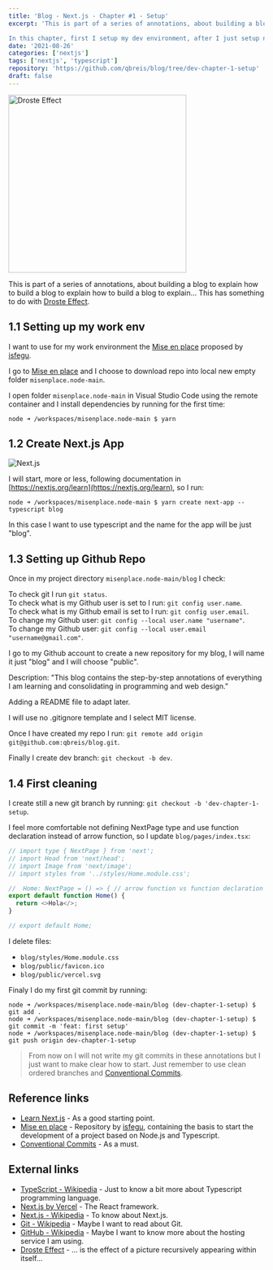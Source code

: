 ```yaml
---
title: 'Blog - Next.js - Chapter #1 - Setup'
excerpt: 'This is part of a series of annotations, about building a blog to explain how to build a blog to explain how to build a blog about...

In this chapter, first I setup my dev environment, after I just setup new Next.js app from scratch using Typescript.'
date: '2021-08-26'
categories: ['nextjs']
tags: ['nextjs', 'typescript']
repository: 'https://github.com/qbreis/blog/tree/dev-chapter-1-setup'
draft: false
---
```


<img src="/images/droste-effect.svg" alt="Droste Effect" style="height: 25em;" />

This is part of a series of annotations, about building a blog to explain how to build a blog to explain how to build a blog to explain... This has something to do with [Droste Effect](https://en.wikipedia.org/wiki/Droste_effect).

## 1.1 Setting up my work env

I want to use for my work environment the [Mise en place](https://github.com/isfegu/misenplace.node) proposed by [isfegu](https://github.com/isfegu).

I go to [Mise en place](https://github.com/isfegu/misenplace.node) and I choose to download repo into local new empty folder `misenplace.node-main`.

I open folder `misenplace.node-main` in Visual Studio Code using the remote container and I install dependencies by running for the first time:

<pre><code class="language-bash contained">node ➜ /workspaces/misenplace.node-main $ yarn</code></pre>

## 1.2 Create Next.js App

![Next.js](/images/nextjs-logo-3.svg)

I will start, more or less, following documentation in [https://nextjs.org/learn](https://nextjs.org/learn), so I run:

<pre><code class="language-bash contained">node ➜ /workspaces/misenplace.node-main $ yarn create next-app --typescript blog</code></pre>

In this case I want to use typescript and the name for the app will be just "blog".

## 1.3 Setting up Github Repo

Once in my project directory `misenplace.node-main/blog` I check:

To check git I run `git status`.\
To check what is my Github user is set to I run: `git config user.name`.\
To check what is my Github email is set to I run: `git config user.email`.\
To change my Github user: `git config --local user.name "username"`.\
To change my Github user: `git config --local user.email "username@gmail.com"`.

I go to my Github account to create a new repository for my blog, I will name it just "blog" and I will choose "public".

Description: "This blog contains the step-by-step annotations of everything I am learning and consolidating in programming and web design."

Adding a README file to adapt later.

I will use no .gitignore template and I select MIT license.

Once I have created my repo I run: `git remote add origin git@github.com:qbreis/blog.git`.

Finally I create dev branch: `git checkout -b dev`.

## 1.4 First cleaning

I create still a new git branch by running: `git checkout -b 'dev-chapter-1-setup`.

I feel more comfortable not defining NextPage type and use function declaration instead of arrow function, so I update `blog/pages/index.tsx`:

```typescript
// import type { NextPage } from 'next';
// import Head from 'next/head';
// import Image from 'next/image';
// import styles from '../styles/Home.module.css';

//  Home: NextPage = () => { // arrow function vs function declaration in Next.js
export default function Home() {
  return <>Hola</>;
}

// export default Home;
```

I delete files:

- `blog/styles/Home.module.css`
- `blog/public/favicon.ico`
- `blog/public/vercel.svg`

Finaly I do my first git commit by running:

<pre><code class="language-bash contained">node ➜ /workspaces/misenplace.node-main/blog (dev-chapter-1-setup) $ git add .
node ➜ /workspaces/misenplace.node-main/blog (dev-chapter-1-setup) $ git commit -m 'feat: first setup'
node ➜ /workspaces/misenplace.node-main/blog (dev-chapter-1-setup) $ git push origin dev-chapter-1-setup
</code></pre>

> From now on I will not write my git commits in these annotations but I just want to make clear how to start. Just remember to use clean ordered branches and [Conventional Commits](https://www.conventionalcommits.org/en/v1.0.0/).

## Reference links

- [Learn Next.js](https://nextjs.org/learn) - As a good starting point.
- [Mise en place](https://github.com/isfegu/misenplace.node) - Repository by [isfegu](https://github.com/isfegu), containing the basis to start the development of a project based on Node.js and Typescript.
- [Conventional Commits](https://www.conventionalcommits.org/en/v1.0.0/) - As a must.

## External links

- [TypeScript - Wikipedia](https://en.wikipedia.org/wiki/TypeScript) - Just to know a bit more about Typescript programming language.
- [Next.js by Vercel](https://nextjs.org/) - The React framework.
- [Next.js - Wikipedia](https://en.wikipedia.org/wiki/Next.js) - To know about Next.js.
- [Git - Wikipedia](https://en.wikipedia.org/wiki/Git) - Maybe I want to read about Git.
- [GitHub - Wikipedia](https://en.wikipedia.org/wiki/GitHub) - Maybe I want to know more about the hosting service I am using.
- [Droste Effect](https://en.wikipedia.org/wiki/Droste_effect) - ... is the effect of a picture recursively appearing within itself...
